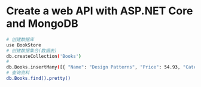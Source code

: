 # Create a web API with ASP.NET Core and MongoDB

```bash
# 创建数据库
use BookStore
# 创建数据集合(数据表)
db.createCollection('Books')
#
db.Books.insertMany([{ "Name": "Design Patterns", "Price": 54.93, "Category": "Computers", "Author": "Ralph Johnson" }, { "Name": "Clean Code", "Price": 43.15, "Category": "Computers","Author": "Robert C. Martin" }])
# 查询资料
db.Books.find().pretty()
```

